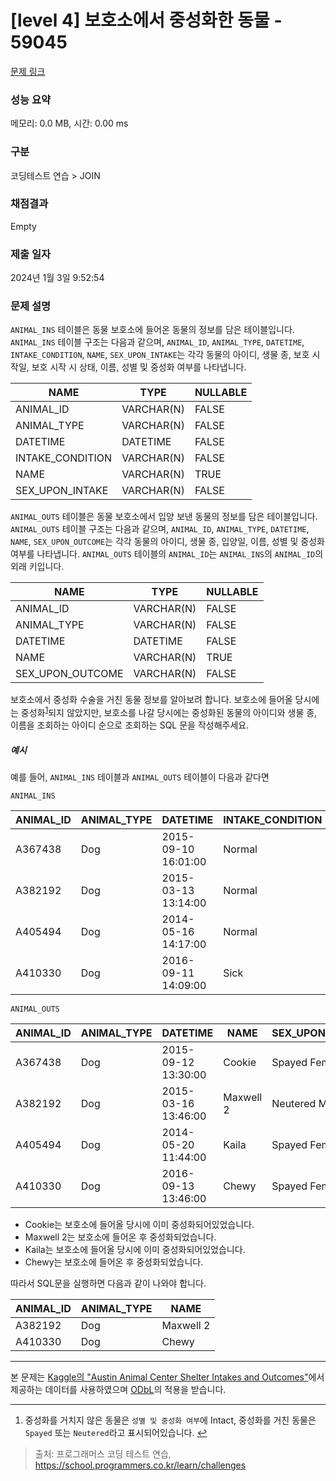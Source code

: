 # [level 4] 보호소에서 중성화한 동물 - 59045 

[문제 링크](https://school.programmers.co.kr/learn/courses/30/lessons/59045) 

### 성능 요약

메모리: 0.0 MB, 시간: 0.00 ms

### 구분

코딩테스트 연습 > JOIN

### 채점결과

Empty

### 제출 일자

2024년 1월 3일 9:52:54

### 문제 설명

<p><code>ANIMAL_INS</code> 테이블은 동물 보호소에 들어온 동물의 정보를 담은 테이블입니다. <code>ANIMAL_INS</code> 테이블 구조는 다음과 같으며, <code>ANIMAL_ID</code>, <code>ANIMAL_TYPE</code>, <code>DATETIME</code>, <code>INTAKE_CONDITION</code>, <code>NAME</code>, <code>SEX_UPON_INTAKE</code>는 각각 동물의 아이디, 생물 종, 보호 시작일, 보호 시작 시 상태, 이름, 성별 및 중성화 여부를 나타냅니다.</p>
<table class="table">
        <thead><tr>
<th>NAME</th>
<th>TYPE</th>
<th>NULLABLE</th>
</tr>
</thead>
        <tbody><tr>
<td>ANIMAL_ID</td>
<td>VARCHAR(N)</td>
<td>FALSE</td>
</tr>
<tr>
<td>ANIMAL_TYPE</td>
<td>VARCHAR(N)</td>
<td>FALSE</td>
</tr>
<tr>
<td>DATETIME</td>
<td>DATETIME</td>
<td>FALSE</td>
</tr>
<tr>
<td>INTAKE_CONDITION</td>
<td>VARCHAR(N)</td>
<td>FALSE</td>
</tr>
<tr>
<td>NAME</td>
<td>VARCHAR(N)</td>
<td>TRUE</td>
</tr>
<tr>
<td>SEX_UPON_INTAKE</td>
<td>VARCHAR(N)</td>
<td>FALSE</td>
</tr>
</tbody>
      </table>
<p><code>ANIMAL_OUTS</code> 테이블은 동물 보호소에서 입양 보낸 동물의 정보를 담은 테이블입니다. <code>ANIMAL_OUTS</code> 테이블 구조는 다음과 같으며, <code>ANIMAL_ID</code>, <code>ANIMAL_TYPE</code>, <code>DATETIME</code>, <code>NAME</code>, <code>SEX_UPON_OUTCOME</code>는 각각 동물의 아이디, 생물 종, 입양일, 이름, 성별 및 중성화 여부를 나타냅니다. <code>ANIMAL_OUTS</code> 테이블의 <code>ANIMAL_ID</code>는 <code>ANIMAL_INS</code>의 <code>ANIMAL_ID</code>의 외래 키입니다.</p>
<table class="table">
        <thead><tr>
<th>NAME</th>
<th>TYPE</th>
<th>NULLABLE</th>
</tr>
</thead>
        <tbody><tr>
<td>ANIMAL_ID</td>
<td>VARCHAR(N)</td>
<td>FALSE</td>
</tr>
<tr>
<td>ANIMAL_TYPE</td>
<td>VARCHAR(N)</td>
<td>FALSE</td>
</tr>
<tr>
<td>DATETIME</td>
<td>DATETIME</td>
<td>FALSE</td>
</tr>
<tr>
<td>NAME</td>
<td>VARCHAR(N)</td>
<td>TRUE</td>
</tr>
<tr>
<td>SEX_UPON_OUTCOME</td>
<td>VARCHAR(N)</td>
<td>FALSE</td>
</tr>
</tbody>
      </table>
<p>보호소에서 중성화 수술을 거친 동물 정보를 알아보려 합니다. 보호소에 들어올 당시에는 중성화<sup id="fnref1"><a href="#fn1">1</a></sup>되지 않았지만, 보호소를 나갈 당시에는 중성화된 동물의 아이디와 생물 종, 이름을 조회하는 아이디 순으로 조회하는 SQL 문을 작성해주세요.</p>

<h5>예시</h5>

<p>예를 들어, <code>ANIMAL_INS</code> 테이블과 <code>ANIMAL_OUTS</code> 테이블이 다음과 같다면</p>

<p><code>ANIMAL_INS</code></p>
<table class="table">
        <thead><tr>
<th>ANIMAL_ID</th>
<th>ANIMAL_TYPE</th>
<th>DATETIME</th>
<th>INTAKE_CONDITION</th>
<th>NAME</th>
<th>SEX_UPON_INTAKE</th>
</tr>
</thead>
        <tbody><tr>
<td>A367438</td>
<td>Dog</td>
<td>2015-09-10 16:01:00</td>
<td>Normal</td>
<td>Cookie</td>
<td>Spayed Female</td>
</tr>
<tr>
<td>A382192</td>
<td>Dog</td>
<td>2015-03-13 13:14:00</td>
<td>Normal</td>
<td>Maxwell 2</td>
<td>Intact Male</td>
</tr>
<tr>
<td>A405494</td>
<td>Dog</td>
<td>2014-05-16 14:17:00</td>
<td>Normal</td>
<td>Kaila</td>
<td>Spayed Female</td>
</tr>
<tr>
<td>A410330</td>
<td>Dog</td>
<td>2016-09-11 14:09:00</td>
<td>Sick</td>
<td>Chewy</td>
<td>Intact Female</td>
</tr>
</tbody>
      </table>
<p><code>ANIMAL_OUTS</code></p>
<table class="table">
        <thead><tr>
<th>ANIMAL_ID</th>
<th>ANIMAL_TYPE</th>
<th>DATETIME</th>
<th>NAME</th>
<th>SEX_UPON_OUTCOME</th>
</tr>
</thead>
        <tbody><tr>
<td>A367438</td>
<td>Dog</td>
<td>2015-09-12 13:30:00</td>
<td>Cookie</td>
<td>Spayed Female</td>
</tr>
<tr>
<td>A382192</td>
<td>Dog</td>
<td>2015-03-16 13:46:00</td>
<td>Maxwell 2</td>
<td>Neutered Male</td>
</tr>
<tr>
<td>A405494</td>
<td>Dog</td>
<td>2014-05-20 11:44:00</td>
<td>Kaila</td>
<td>Spayed Female</td>
</tr>
<tr>
<td>A410330</td>
<td>Dog</td>
<td>2016-09-13 13:46:00</td>
<td>Chewy</td>
<td>Spayed Female</td>
</tr>
</tbody>
      </table>
<ul>
<li>Cookie는 보호소에 들어올 당시에 이미 중성화되어있었습니다.</li>
<li>Maxwell 2는 보호소에 들어온 후 중성화되었습니다.</li>
<li>Kaila는 보호소에 들어올 당시에 이미 중성화되어있었습니다.</li>
<li>Chewy는 보호소에 들어온 후 중성화되었습니다.</li>
</ul>

<p>따라서 SQL문을 실행하면 다음과 같이 나와야 합니다.</p>
<table class="table">
        <thead><tr>
<th>ANIMAL_ID</th>
<th>ANIMAL_TYPE</th>
<th>NAME</th>
</tr>
</thead>
        <tbody><tr>
<td>A382192</td>
<td>Dog</td>
<td>Maxwell 2</td>
</tr>
<tr>
<td>A410330</td>
<td>Dog</td>
<td>Chewy</td>
</tr>
</tbody>
      </table>
<hr>

<p>본 문제는 <a href="https://www.kaggle.com/aaronschlegel/austin-animal-center-shelter-intakes-and-outcomes" target="_blank" rel="noopener">Kaggle의 "Austin Animal Center Shelter Intakes and Outcomes"</a>에서 제공하는 데이터를 사용하였으며 <a href="https://opendatacommons.org/licenses/odbl/1.0/" target="_blank" rel="noopener">ODbL</a>의 적용을 받습니다.</p>

<div class="footnotes">
<hr>
<ol>

<li id="fn1">
<p>중성화를 거치지 않은 동물은 <code>성별 및 중성화 여부</code>에 Intact, 중성화를 거친 동물은 <code>Spayed</code> 또는 <code>Neutered</code>라고 표시되어있습니다.&nbsp;<a href="#fnref1">↩</a></p>
</li>

</ol>
</div>


> 출처: 프로그래머스 코딩 테스트 연습, https://school.programmers.co.kr/learn/challenges